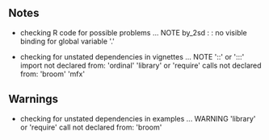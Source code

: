 ## Notes
* checking R code for possible problems ... NOTE
by_2sd : <anonymous>: no visible binding for global variable '.'

* checking for unstated dependencies in vignettes ... NOTE
'::' or ':::' import not declared from: 'ordinal'
'library' or 'require' calls not declared from:
  'broom' 'mfx'

## Warnings
* checking for unstated dependencies in examples ... WARNING
'library' or 'require' call not declared from: 'broom'
